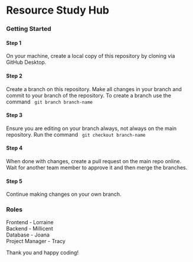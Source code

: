 # Resource Study Hub  

### Getting Started 

#### Step 1 
On your machine, create a local copy of this repository by cloning via GitHub Desktop. 

#### Step 2 
Create a branch on this repository. Make all changes in your branch and commit to your branch of the repository. 
To create a branch use the command <code> git branch branch-name </code>

#### Step 3 
Ensure you are editing on your branch always, not always on the main repository. 
Run the command <code> git checkout branch-name </code> 

#### Step 4 
When done with changes, create a pull request on the main repo online. 
Wait for another team member to approve it and then merge the branches. 

#### Step 5 
Continue making changes on your own branch. 

### Roles 
Frontend - Lorraine  
Backend - Millicent  
Database - Joana  
Project Manager - Tracy  

Thank you and happy coding!
